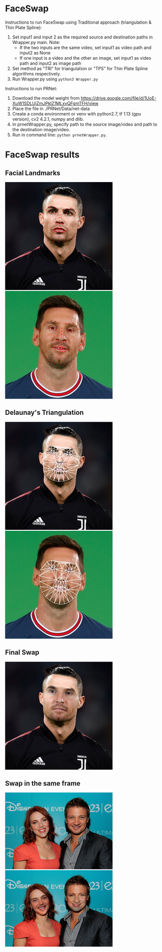 # FaceSwap
Instructions to run FaceSwap using Traditional approach (triangulation & Thin Plate Spline):
1. Set input1 and input 2 as the required source and destination paths in Wrapper.py main. Note:
 	- If the two inputs are the same video, set input1 as video path and input2 as None
 	- If one input is a video and the other an image, set input1 as video path and input2 as image path
2. Set method as "TRI" for triangulation or "TPS" for Thin Plate Spline algorithms respectively.
3. Run Wrapper.py using `python3 Wrapper.py`

Instructions to run PRNet:

1. Download the model weight from https://drive.google.com/file/d/1UoE-XuW1SDLUjZmJPkIZ1MLxvQFgmTFH/view
2. Place the file in ./PRNet/Data/net-data
3. Create a conda environment or venv with python2.7, tf 1.13 (gpu version), cv2 4.2.1, numpy and dlib.
4. In prnetWrapper.py, specify path to the source image/video and path to the destination image/video.
5. Run in command line: `python prnetWrapper.py`.

# FaceSwap results

## Facial Landmarks
<p float="left">
	<img src="https://github.com/niteshjha08/FaceSwap/blob/main/data//outputs/dst_landmarks.jpg" width="350" /> 
	<img src="https://github.com/niteshjha08/FaceSwap/blob/main/data/outputs/src_landmarks.jpg" width="350" />
</p>

## Delaunay's Triangulation
<p float="left">
	<img src="https://github.com/niteshjha08/FaceSwap/blob/main/data//outputs/triangles_dst.jpg" width="350" /> 
	<img src="https://github.com/niteshjha08/FaceSwap/blob/main/data/outputs/triangles_src.jpg" width="350" />
</p>

## Final Swap
<p float="center">
  	<img src="https://github.com/niteshjha08/FaceSwap/blob/main/data/outputs/img_swap.jpg" width="350"/>	
</p>

## Swap in the same frame
<p float="left">
	<img src="https://github.com/niteshjha08/FaceSwap/blob/main/data/two_people.jpg" width="350" /> 
	<img src="https://github.com/niteshjha08/FaceSwap/blob/main/data/outputs/frame_swap.jpg" width="350" />
</p>